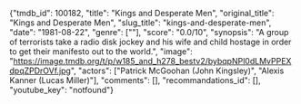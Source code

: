 {"tmdb_id": 100182, "title": "Kings and Desperate Men", "original_title": "Kings and Desperate Men", "slug_title": "kings-and-desperate-men", "date": "1981-08-22", "genre": [""], "score": "0.0/10", "synopsis": "A group of terrorists take a radio disk jockey and his wife and child hostage in order to get their manifesto out to the world.", "image": "https://image.tmdb.org/t/p/w185_and_h278_bestv2/bybqpNPl0dLMvPPEXdpqZPDrOVf.jpg", "actors": ["Patrick McGoohan (John Kingsley)", "Alexis Kanner (Lucas Miller)"], "comments": [], "recommandations_id": [], "youtube_key": "notfound"}
